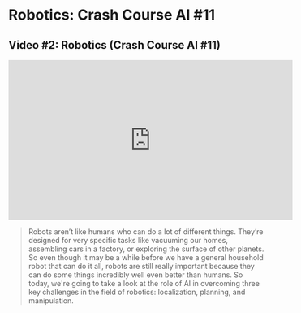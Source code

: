 # Robotics: Crash Course AI #11

## Video #2: Robotics (Crash Course AI #11)

<iframe width="560" height="315" src="https://www.youtube.com/embed/_U21fT8VLp0" title="YouTube video player" frameborder="0" allow="accelerometer; autoplay; clipboard-write; encrypted-media; gyroscope; picture-in-picture; web-share" allowfullscreen></iframe>

> Robots aren’t like humans who can do a lot of different things. They’re designed for very specific tasks like vacuuming our homes, assembling cars in a factory, or exploring the surface of other planets. So even though it may be a while before we have a general household robot that can do it all, robots are still really important because they can do some things incredibly well even better than humans. So today, we're going to take a look at the role of AI in overcoming three key challenges in the field of robotics: localization, planning, and manipulation.  

